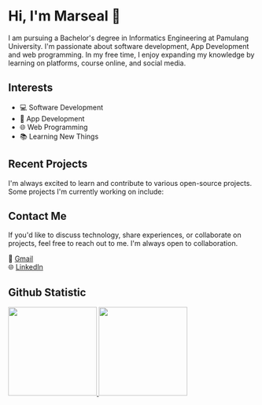# Hi, I'm Marseal 👋

I am pursuing a Bachelor's degree in Informatics Engineering at Pamulang University. I'm passionate about software development, App Development and web programming. In my free time, I enjoy expanding my knowledge by learning on platforms, course online, and social media.

## Interests 

- 💻 Software Development
- 📱 App Development
- 🌐 Web Programming
- 📚 Learning New Things

## Recent Projects 

I'm always excited to learn and contribute to various open-source projects. Some projects I'm currently working on include:

## Contact Me

If you'd like to discuss technology, share experiences, or collaborate on projects, feel free to reach out to me. I'm always open to collaboration.

📧 [Gmail](mailto:mpurwosyahputra@gmail.com) <br>
🌐 [LinkedIn](https://www.linkedin.com/in/muhamad-marseal/)

## Github Statistic
<p align="left">
<a href="https://github.com/mmarseal">
  <img height="180em" src="https://github-readme-stats-eight-theta.vercel.app/api?username=mmarseal&show_icons=true&theme=algolia&include_all_commits=true&count_private=true"/>
  <img height="180em" src="https://github-readme-stats-eight-theta.vercel.app/api/top-langs/?username=mmarseal&layout=compact&layout=compact&theme=algolia"/>
</a>
</p>

